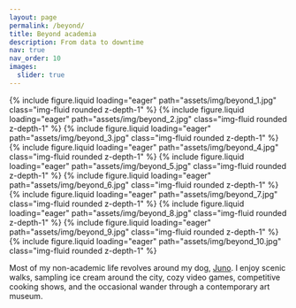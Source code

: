 ```yaml
---
layout: page
permalink: /beyond/
title: Beyond academia
description: From data to downtime
nav: true
nav_order: 10
images:
  slider: true
---
```


<swiper-container keyboard="true" navigation="true" pagination="true" pagination-clickable="true" pagination-dynamic-bullets="true" rewind="true">
  <swiper-slide>{% include figure.liquid loading="eager" path="assets/img/beyond_1.jpg" class="img-fluid rounded z-depth-1" %}</swiper-slide>
  <swiper-slide>{% include figure.liquid loading="eager" path="assets/img/beyond_2.jpg" class="img-fluid rounded z-depth-1" %}</swiper-slide>
  <swiper-slide>{% include figure.liquid loading="eager" path="assets/img/beyond_3.jpg" class="img-fluid rounded z-depth-1" %}</swiper-slide>
  <swiper-slide>{% include figure.liquid loading="eager" path="assets/img/beyond_4.jpg" class="img-fluid rounded z-depth-1" %}</swiper-slide>
  <swiper-slide>{% include figure.liquid loading="eager" path="assets/img/beyond_5.jpg" class="img-fluid rounded z-depth-1" %}</swiper-slide>
  <swiper-slide>{% include figure.liquid loading="eager" path="assets/img/beyond_6.jpg" class="img-fluid rounded z-depth-1" %}</swiper-slide>
  <swiper-slide>{% include figure.liquid loading="eager" path="assets/img/beyond_7.jpg" class="img-fluid rounded z-depth-1" %}</swiper-slide>
  <swiper-slide>{% include figure.liquid loading="eager" path="assets/img/beyond_8.jpg" class="img-fluid rounded z-depth-1" %}</swiper-slide>
  <swiper-slide>{% include figure.liquid loading="eager" path="assets/img/beyond_9.jpg" class="img-fluid rounded z-depth-1" %}</swiper-slide>
  <swiper-slide>{% include figure.liquid loading="eager" path="assets/img/beyond_10.jpg" class="img-fluid rounded z-depth-1" %}</swiper-slide>
</swiper-container>


Most of my non-academic life revolves around my dog, [Juno](https://www.instagram.com/juno_the_dawg/). I enjoy scenic walks, sampling ice cream around the city, cozy video games, competitive cooking shows, and the occasional wander through a contemporary art museum.
